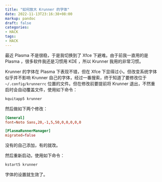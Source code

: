 ```yaml
---
title: "如何放大 Krunner 的字体"
date: 2022-11-13T23:16:38+08:00
markup: pandoc
draft: false
categories:
- HACK
tags:
- HACK
---
```


最近 Plasma 不是很稳，于是我切换到了 Xfce 下避难。由于前我一直用的是 Plasma ，很多软件我还是习惯用 KDE ，所以 Krunner 我用的非常习惯。

Krunner 的字体在 Plasma 下表现不错，但在 Xfce 下显得过小。但改变系统字体似乎并不影响 Krunner 自己的字体，经过一番搜索，终于知道了要修改位于 `~/.config/krunnerrc` 位置的文件。但在修改前要提前将 Krunner 退出，不然重启时会自动覆盖文件，使用如下命令：

```sh
kquitapp5 krunner
```

然后做如下两个修改：

```TOML
[General]
font=Noto Sans,20,-1,5,50,0,0,0,0,0

[PlasmaRunnerManager]
migrated=false
```

没有的自己添加，有的就改。

然后重新启动，使用如下命令：

```sh
kstart5 krunner
```

字体的设置就生效了。
